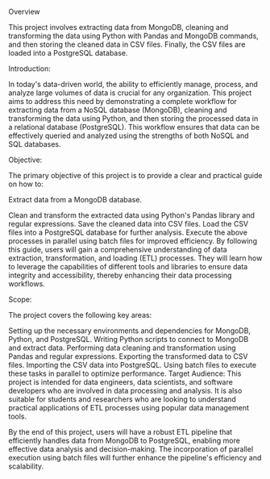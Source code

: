 Overview

This project involves extracting data from MongoDB, cleaning and transforming the data using Python with Pandas and MongoDB commands, and then storing the cleaned data in CSV files. Finally, the CSV files are loaded into a PostgreSQL database.

Introduction:

In today's data-driven world, the ability to efficiently manage, process, and analyze large volumes of data is crucial for any organization. This project aims to address this need by demonstrating a complete workflow for extracting data from a NoSQL database (MongoDB), cleaning and transforming the data using Python, and then storing the processed data in a relational database (PostgreSQL). This workflow ensures that data can be effectively queried and analyzed using the strengths of both NoSQL and SQL databases.

Objective: 

The primary objective of this project is to provide a clear and practical guide on how to:

Extract data from a MongoDB database.

Clean and transform the extracted data using Python's Pandas library and regular expressions.
Save the cleaned data into CSV files.
Load the CSV files into a PostgreSQL database for further analysis.
Execute the above processes in parallel using batch files for improved efficiency.
By following this guide, users will gain a comprehensive understanding of data extraction, transformation, and loading (ETL) processes. They will learn how to leverage the capabilities of different tools and libraries to ensure data integrity and accessibility, thereby enhancing their data processing workflows.

Scope: 

The project covers the following key areas:

Setting up the necessary environments and dependencies for MongoDB, Python, and PostgreSQL.
Writing Python scripts to connect to MongoDB and extract data.
Performing data cleaning and transformation using Pandas and regular expressions.
Exporting the transformed data to CSV files.
Importing the CSV data into PostgreSQL.
Using batch files to execute these tasks in parallel to optimize performance.
Target Audience: This project is intended for data engineers, data scientists, and software developers who are involved in data processing and analysis. It is also suitable for students and researchers who are looking to understand practical applications of ETL processes using popular data management tools.

By the end of this project, users will have a robust ETL pipeline that efficiently handles data from MongoDB to PostgreSQL, enabling more effective data analysis and decision-making. The incorporation of parallel execution using batch files will further enhance the pipeline's efficiency and scalability.